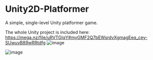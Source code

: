 # Unity2D-Platformer

A simple, single-level Unity platformer game.

The whole Unity project is included here: https://mega.nz/file/uRVTGIqY#myGMF2Q7bEWsrdvXgmagEeq_cey-SUwuvB89wRRtdfg
![image](https://github.com/user-attachments/assets/05bbf27d-8bbe-466d-a3be-cadcf6ad4b30)


![image](https://github.com/user-attachments/assets/dd62e23b-f8c7-4285-ad88-c076159cc739)
